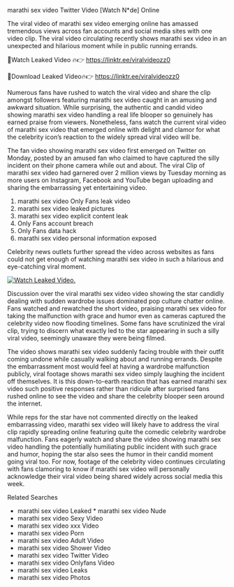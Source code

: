 ﻿marathi sex video Twitter Video [Watch N*de] Online

The viral video of ﻿marathi sex video emerging online has amassed tremendous views across fan accounts and social media sites with one video clip. The viral video circulating recently shows ﻿marathi sex video in an unexpected and hilarious moment while in public running errands. 

🔴Watch Leaked Video 🔥👉  https://linktr.ee/viralvideozz0 

🔴Download Leaked Video🔥👉  https://linktr.ee/viralvideozz0 

Numerous fans have rushed to watch the viral video and share the clip amongst followers featuring ﻿marathi sex video caught in an amusing and awkward situation. While surprising, the authentic and candid video showing ﻿marathi sex video handling a real life blooper so genuinely has earned praise from viewers. Nonetheless, fans watch the current viral video of ﻿marathi sex video that emerged online with delight and clamor for what the celebrity icon’s reaction to the widely spread viral video will be.

The fan video showing ﻿marathi sex video first emerged on Twitter on Monday, posted by an amused fan who claimed to have captured the silly incident on their phone camera while out and about. The viral Clip of ﻿marathi sex video had garnered over 2 million views by Tuesday morning as more users on Instagram, Facebook and YouTube began uploading and sharing the embarrassing yet entertaining video. 

1. ﻿marathi sex video Only Fans leak video
2. ﻿marathi sex video leaked pictures
3. ﻿marathi sex video explicit content leak
4. Only Fans account breach
5. Only Fans data hack
6. ﻿marathi sex video personal information exposed

Celebrity news outlets further spread the video across websites as fans could not get enough of watching ﻿marathi sex video in such a hilarious and eye-catching viral moment. 

[![Watch Leaked Video.](https://miro.medium.com/v2/resize:fit:828/format:webp/1*cilzJN44JGOrTw9NJCrNHA.gif "Watch Leaked Video")](https://linktr.ee/viralvideozz0)

Discussion over the viral ﻿marathi sex video video showing the star candidly dealing with sudden wardrobe issues dominated pop culture chatter online. Fans watched and rewatched the short video, praising ﻿marathi sex video for taking the malfunction with grace and humor even as cameras captured the celebrity video now flooding timelines. Some fans have scrutinized the viral clip, trying to discern what exactly led to the star appearing in such a silly viral video, seemingly unaware they were being filmed.

The video shows ﻿marathi sex video suddenly facing trouble with their outfit coming undone while casually walking about and running errands. Despite the embarrassment most would feel at having a wardrobe malfunction publicly, viral footage shows ﻿marathi sex video simply laughing the incident off themselves. It is this down-to-earth reaction that has earned ﻿marathi sex video such positive responses rather than ridicule after surprised fans rushed online to see the video and share the celebrity blooper seen around the internet.  

While reps for the star have not commented directly on the leaked embarrassing video, ﻿marathi sex video will likely have to address the viral clip rapidly spreading online featuring quite the comedic celebrity wardrobe malfunction. Fans eagerly watch and share the video showing ﻿marathi sex video handling the potentially humiliating public incident with such grace and humor, hoping the star also sees the humor in their candid moment going viral too. For now, footage of the celebrity video continues circulating with fans clamoring to know if ﻿marathi sex video will personally acknowledge their viral video being shared widely across social media this week.

Related Searches
* ﻿marathi sex video Leaked
﻿* marathi sex video Nude
* ﻿marathi sex video Sexy Video
* ﻿marathi sex video xxx Video
* ﻿marathi sex video Porn
* ﻿marathi sex video Adult Video
* ﻿marathi sex video Shower Video
* ﻿marathi sex video Twitter Video
* ﻿marathi sex video Onlyfans Video
* ﻿marathi sex video Leaks
* ﻿marathi sex video Photos